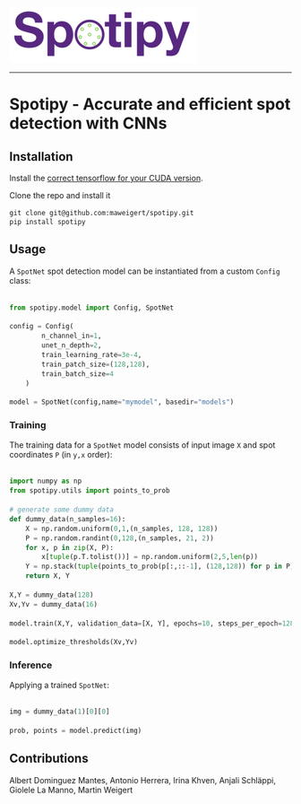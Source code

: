
![Logo](artwork/spotipy_transp_small.png)

---

# Spotipy - Accurate and efficient spot detection with CNNs


## Installation 


Install the [correct tensorflow for your CUDA version](https://www.tensorflow.org/install/source#gpu). 


Clone the repo and install it 

```
git clone git@github.com:maweigert/spotipy.git
pip install spotipy
```


## Usage 


A `SpotNet` spot detection model can be instantiated from a custom `Config` class:


```python 

from spotipy.model import Config, SpotNet

config = Config(
        n_channel_in=1,
        unet_n_depth=2,
        train_learning_rate=3e-4,
        train_patch_size=(128,128),
        train_batch_size=4
    )

model = SpotNet(config,name="mymodel", basedir="models")

```

### Training 

The training data for a  `SpotNet` model consists of input image `X` and spot coordinates `P` (in `y,x` order):

```python 

import numpy as np
from spotipy.utils import points_to_prob

# generate some dummy data 
def dummy_data(n_samples=16):
    X = np.random.uniform(0,1,(n_samples, 128, 128))
    P = np.random.randint(0,128,(n_samples, 21, 2))
    for x, p in zip(X, P):
        x[tuple(p.T.tolist())] = np.random.uniform(2,5,len(p))
    Y = np.stack(tuple(points_to_prob(p[:,::-1], (128,128)) for p in P))
    return X, Y

X,Y = dummy_data(128)
Xv,Yv = dummy_data(16)

model.train(X,Y, validation_data=[X, Y], epochs=10, steps_per_epoch=128)

model.optimize_thresholds(Xv,Yv)

```

### Inference

Applying a trained `SpotNet`:


```python

img = dummy_data(1)[0][0]

prob, points = model.predict(img)

```


## Contributions

Albert Dominguez Mantes, Antonio Herrera, Irina Khven, Anjali Schläppi, Giolele La Manno, Martin Weigert

